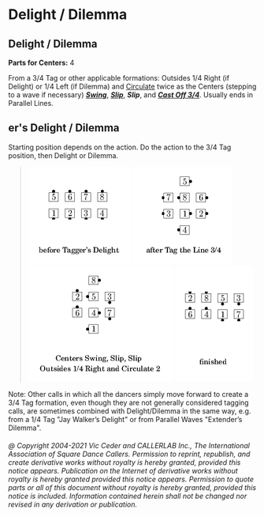 
# Delight / Dilemma
## Delight / Dilemma
**Parts for Centers:** 4  


From a 3/4 Tag or other applicable formations:
Outsides 1/4 Right (if Delight) or 1/4 Left (if Dilemma) and
[Circulate](../b1/circulate.md)
twice as the Centers
(stepping to a wave if necessary)
***[Swing](../a2/slip.md)***,
***[Slip](../a2/slip.md)***,
***Slip***, and
***[Cast Off 3/4](../ms/cast_off_three_quarters.md)***.
Usually ends in Parallel Lines.
## <tag>er's Delight / Dilemma

Starting position depends on the <tag> action.
Do the <tag> action to the 3/4 Tag position, then Delight or Dilemma.


> 
> ![alt](delight_dilemma-1.png)
> ![alt](delight_dilemma-2.png)
> ![alt](delight_dilemma-3.png)
> ![alt](delight_dilemma-4.png)
> 

Note: Other calls in which all the dancers simply move forward
to create a 3/4 Tag formation, even though they are not generally considered tagging calls,
are sometimes combined with Delight/Dilemma in the same way,
e.g. from a 1/4 Tag "Jay Walker’s Delight" or from Parallel Waves "Extender’s Dilemma".

###### @ Copyright 2004-2021 Vic Ceder and CALLERLAB Inc., The International Association of Square Dance Callers. Permission to reprint, republish, and create derivative works without royalty is hereby granted, provided this notice appears. Publication on the Internet of derivative works without royalty is hereby granted provided this notice appears. Permission to quote parts or all of this document without royalty is hereby granted, provided this notice is included. Information contained herein shall not be changed nor revised in any derivation or publication.
